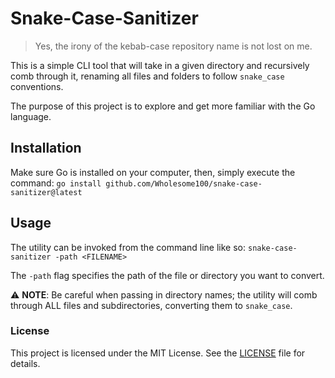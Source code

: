 # Snake-Case-Sanitizer
> Yes, the irony of the kebab-case repository name is not lost on me.

This is a simple CLI tool that will take in a given directory and recursively comb through it,
renaming all files and folders to follow `snake_case` conventions. 

The purpose of this project is to explore and get more familiar with the Go language.

## Installation
Make sure Go is installed on your computer, then, simply execute the command:
`go install github.com/Wholesome100/snake-case-sanitizer@latest`

## Usage
The utility can be invoked from the command line like so:
`snake-case-sanitizer -path <FILENAME>`

The `-path` flag specifies the path of the file or directory you want to convert.

⚠️ **NOTE**: Be careful when passing in directory names; the utility will comb through ALL files and subdirectories, converting them to `snake_case`.

### License
This project is licensed under the MIT License. See the [LICENSE](./LICENSE) file for details.
